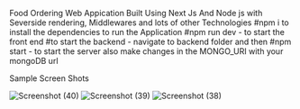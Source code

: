 Food Ordering Web Appication Built Using Next Js And Node js with Severside rendering, Middlewares and lots of other Technologies 
#npm i to install the dependencies 
to run the Application #npm run dev - to start the front end
#to start the backend - navigate to backend folder and then  #npm start - to start the server
also make changes in the MONGO_URI with your mongoDB url

Sample Screen Shots

![Screenshot (40)](https://github.com/danush07/FoodApp/assets/77226105/a235e997-2d1e-403b-891b-ae702d0f0fd8)
![Screenshot (39)](https://github.com/danush07/FoodApp/assets/77226105/6aa4243f-3601-40be-81e3-0ac70e9706dd)
![Screenshot (38)](https://github.com/danush07/FoodApp/assets/77226105/3583a888-7efb-4b47-9369-f656d6f9c78b)
